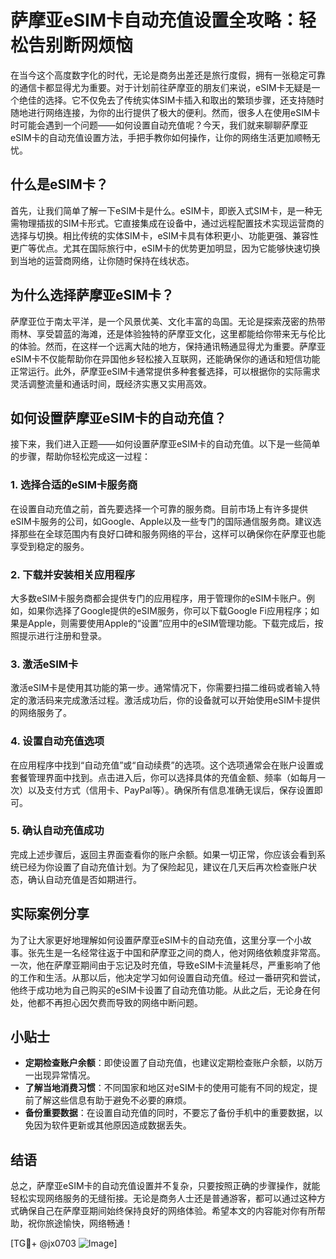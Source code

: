 # 萨摩亚eSIM卡自动充值设置全攻略：轻松告别断网烦恼

在当今这个高度数字化的时代，无论是商务出差还是旅行度假，拥有一张稳定可靠的通信卡都显得尤为重要。对于计划前往萨摩亚的朋友们来说，eSIM卡无疑是一个绝佳的选择。它不仅免去了传统实体SIM卡插入和取出的繁琐步骤，还支持随时随地进行网络连接，为你的出行提供了极大的便利。然而，很多人在使用eSIM卡时可能会遇到一个问题——如何设置自动充值呢？今天，我们就来聊聊萨摩亚eSIM卡的自动充值设置方法，手把手教你如何操作，让你的网络生活更加顺畅无忧。

## 什么是eSIM卡？

首先，让我们简单了解一下eSIM卡是什么。eSIM卡，即嵌入式SIM卡，是一种无需物理插拔的SIM卡形式。它直接集成在设备中，通过远程配置技术实现运营商的选择与切换。相比传统的实体SIM卡，eSIM卡具有体积更小、功能更强、兼容性更广等优点。尤其在国际旅行中，eSIM卡的优势更加明显，因为它能够快速切换到当地的运营商网络，让你随时保持在线状态。

## 为什么选择萨摩亚eSIM卡？

萨摩亚位于南太平洋，是一个风景优美、文化丰富的岛国。无论是探索茂密的热带雨林、享受碧蓝的海滩，还是体验独特的萨摩亚文化，这里都能给你带来无与伦比的体验。然而，在这样一个远离大陆的地方，保持通讯畅通显得尤为重要。萨摩亚eSIM卡不仅能帮助你在异国他乡轻松接入互联网，还能确保你的通话和短信功能正常运行。此外，萨摩亚eSIM卡通常提供多种套餐选择，可以根据你的实际需求灵活调整流量和通话时间，既经济实惠又实用高效。

## 如何设置萨摩亚eSIM卡的自动充值？

接下来，我们进入正题——如何设置萨摩亚eSIM卡的自动充值。以下是一些简单的步骤，帮助你轻松完成这一过程：

### 1. 选择合适的eSIM卡服务商

在设置自动充值之前，首先要选择一个可靠的服务商。目前市场上有许多提供eSIM卡服务的公司，如Google、Apple以及一些专门的国际通信服务商。建议选择那些在全球范围内有良好口碑和服务网络的平台，这样可以确保你在萨摩亚也能享受到稳定的服务。

### 2. 下载并安装相关应用程序

大多数eSIM卡服务商都会提供专门的应用程序，用于管理你的eSIM卡账户。例如，如果你选择了Google提供的eSIM服务，你可以下载Google Fi应用程序；如果是Apple，则需要使用Apple的“设置”应用中的eSIM管理功能。下载完成后，按照提示进行注册和登录。

### 3. 激活eSIM卡

激活eSIM卡是使用其功能的第一步。通常情况下，你需要扫描二维码或者输入特定的激活码来完成激活过程。激活成功后，你的设备就可以开始使用eSIM卡提供的网络服务了。

### 4. 设置自动充值选项

在应用程序中找到“自动充值”或“自动续费”的选项。这个选项通常会在账户设置或套餐管理界面中找到。点击进入后，你可以选择具体的充值金额、频率（如每月一次）以及支付方式（信用卡、PayPal等）。确保所有信息准确无误后，保存设置即可。

### 5. 确认自动充值成功

完成上述步骤后，返回主界面查看你的账户余额。如果一切正常，你应该会看到系统已经为你设置了自动充值计划。为了保险起见，建议在几天后再次检查账户状态，确认自动充值是否如期进行。

## 实际案例分享

为了让大家更好地理解如何设置萨摩亚eSIM卡的自动充值，这里分享一个小故事。张先生是一名经常往返于中国和萨摩亚之间的商人，他对网络依赖度非常高。一次，他在萨摩亚期间由于忘记及时充值，导致eSIM卡流量耗尽，严重影响了他的工作和生活。从那以后，他决定学习如何设置自动充值。经过一番研究和尝试，他终于成功地为自己购买的eSIM卡设置了自动充值功能。从此之后，无论身在何处，他都不再担心因欠费而导致的网络中断问题。

## 小贴士

- **定期检查账户余额**：即使设置了自动充值，也建议定期检查账户余额，以防万一出现异常情况。
- **了解当地消费习惯**：不同国家和地区对eSIM卡的使用可能有不同的规定，提前了解这些信息有助于避免不必要的麻烦。
- **备份重要数据**：在设置自动充值的同时，不要忘了备份手机中的重要数据，以免因为软件更新或其他原因造成数据丢失。

## 结语

总之，萨摩亚eSIM卡的自动充值设置并不复杂，只要按照正确的步骤操作，就能轻松实现网络服务的无缝衔接。无论是商务人士还是普通游客，都可以通过这种方式确保自己在萨摩亚期间始终保持良好的网络体验。希望本文的内容能对你有所帮助，祝你旅途愉快，网络畅通！

[TG💪+ @jx0703 ![Image](https://github.com/user-attachments/assets/dbca1d08-cadb-493c-b0ec-ad6f7a83f270)]